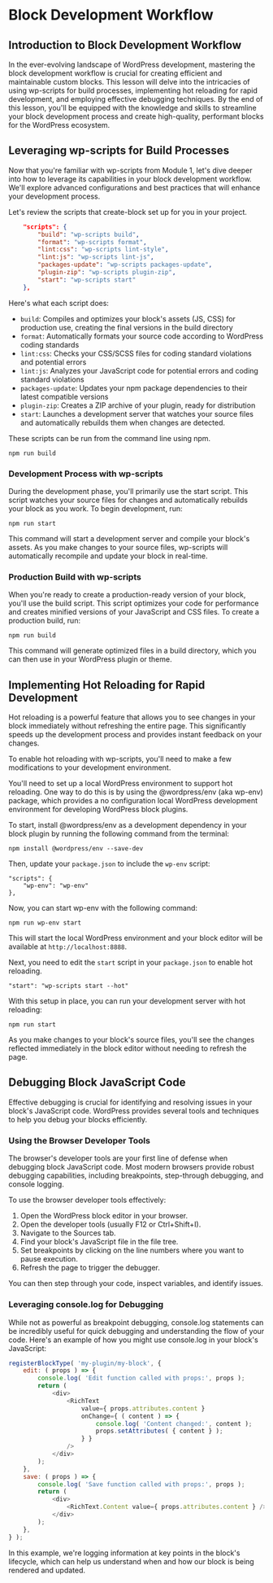 # Block Development Workflow

## Introduction to Block Development Workflow

In the ever-evolving landscape of WordPress development, mastering the block development workflow is crucial for creating efficient and maintainable custom blocks. This lesson will delve into the intricacies of using wp-scripts for build processes, implementing hot reloading for rapid development, and employing effective debugging techniques. By the end of this lesson, you'll be equipped with the knowledge and skills to streamline your block development process and create high-quality, performant blocks for the WordPress ecosystem.

## Leveraging wp-scripts for Build Processes

Now that you're familiar with wp-scripts from Module 1, let's dive deeper into how to leverage its capabilities in your block development workflow. We'll explore advanced configurations and best practices that will enhance your development process.

Let's review the scripts that create-block set up for you in your project.

```json
	"scripts": {
		"build": "wp-scripts build",
		"format": "wp-scripts format",
		"lint:css": "wp-scripts lint-style",
		"lint:js": "wp-scripts lint-js",
		"packages-update": "wp-scripts packages-update",
		"plugin-zip": "wp-scripts plugin-zip",
		"start": "wp-scripts start"
	},
```

Here's what each script does:

- `build`: Compiles and optimizes your block's assets (JS, CSS) for production use, creating the final versions in the build directory
- `format`: Automatically formats your source code according to WordPress coding standards
- `lint:css`: Checks your CSS/SCSS files for coding standard violations and potential errors
- `lint:js`: Analyzes your JavaScript code for potential errors and coding standard violations
- `packages-update`: Updates your npm package dependencies to their latest compatible versions
- `plugin-zip`: Creates a ZIP archive of your plugin, ready for distribution
- `start`: Launches a development server that watches your source files and automatically rebuilds them when changes are detected. 

These scripts can be run from the command line using npm.

```shell
npm run build
```

### Development Process with wp-scripts

During the development phase, you'll primarily use the start script. This script watches your source files for changes and automatically rebuilds your block as you work. To begin development, run:

```
npm run start
```

This command will start a development server and compile your block's assets. As you make changes to your source files, wp-scripts will automatically recompile and update your block in real-time.

### Production Build with wp-scripts

When you're ready to create a production-ready version of your block, you'll use the build script. This script optimizes your code for performance and creates minified versions of your JavaScript and CSS files. To create a production build, run:

```
npm run build
```

This command will generate optimized files in a build directory, which you can then use in your WordPress plugin or theme.

## Implementing Hot Reloading for Rapid Development

Hot reloading is a powerful feature that allows you to see changes in your block immediately without refreshing the entire page. This significantly speeds up the development process and provides instant feedback on your changes.

To enable hot reloading with wp-scripts, you'll need to make a few modifications to your development environment.

You'll need to set up a local WordPress environment to support hot reloading. One way to do this is by using the @wordpress/env (aka wp-env) package, which provides a no configuration local WordPress development environment for developing WordPress block plugins.

To start, install @wordpress/env as a development dependency in your block plugin by running the following command from the terminal:

```
npm install @wordpress/env --save-dev
```

Then, update your `package.json` to include the `wp-env` script:

```
"scripts": {
    "wp-env": "wp-env"
},
```

Now, you can start wp-env with the following command:

```
npm run wp-env start
```

This will start the local WordPress environment and your block editor will be available at `http://localhost:8888`.

Next, you need to edit the `start` script in your `package.json` to enable hot reloading.

```
"start": "wp-scripts start --hot"
```

With this setup in place, you can run your development server with hot reloading:

```
npm run start
```

As you make changes to your block's source files, you'll see the changes reflected immediately in the block editor without needing to refresh the page.

## Debugging Block JavaScript Code

Effective debugging is crucial for identifying and resolving issues in your block's JavaScript code. WordPress provides several tools and techniques to help you debug your blocks efficiently.

### Using the Browser Developer Tools

The browser's developer tools are your first line of defense when debugging block JavaScript code. Most modern browsers provide robust debugging capabilities, including breakpoints, step-through debugging, and console logging.

To use the browser developer tools effectively:

1. Open the WordPress block editor in your browser.  
2. Open the developer tools (usually F12 or Ctrl+Shift+I).  
3. Navigate to the Sources tab.  
4. Find your block's JavaScript file in the file tree.  
5. Set breakpoints by clicking on the line numbers where you want to pause execution.  
6. Refresh the page to trigger the debugger.

You can then step through your code, inspect variables, and identify issues.

### Leveraging console.log for Debugging

While not as powerful as breakpoint debugging, console.log statements can be incredibly useful for quick debugging and understanding the flow of your code. Here's an example of how you might use console.log in your block's JavaScript:

```javascript
registerBlockType( 'my-plugin/my-block', {
    edit: ( props ) => {
        console.log( 'Edit function called with props:', props );
        return (
            <div>
                <RichText
                    value={ props.attributes.content }
                    onChange={ ( content ) => {
                        console.log( 'Content changed:', content );
                        props.setAttributes( { content } );
                    } }
                />
            </div>
        );
    },
    save: ( props ) => {
        console.log( 'Save function called with props:', props );
        return (
            <div>
                <RichText.Content value={ props.attributes.content } />
            </div>
        );
    },
} );
```

In this example, we're logging information at key points in the block's lifecycle, which can help us understand when and how our block is being rendered and updated.